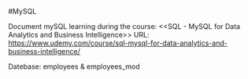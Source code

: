 #MySQL
  
  Document mySQL learning during the course:
  <<SQL - MySQL for Data Analytics and Business Intelligence>>
    URL: https://www.udemy.com/course/sql-mysql-for-data-analytics-and-business-intelligence/

  Datebase: employees & employees_mod
